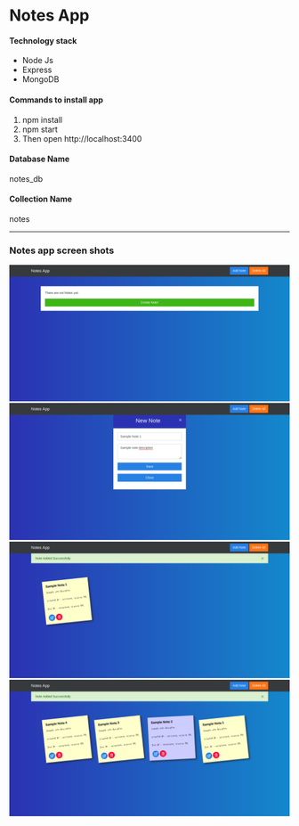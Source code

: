 <h1>Notes App</h1>
<h4>Technology stack</h4>
<ul>
<li>Node Js</li>
<li>Express</li>
<li>MongoDB</li>
</ul>

<h4>Commands to install app</h4>
<ol>
<li>npm install</li>
<li>npm start</li>
<li>Then open <a>http://localhost:3400</a></li>
</ol>

<h4>Database Name</h4><p>  notes_db</p>

<h4>Collection Name</h4><p>  notes</p>
<hr>
<h3>Notes app screen shots</h3>

<img src="https://github.com/Rushi-kesh/Notes-App-Node-Mongo/blob/master/Screenshots/1.png"/>
<img src="https://github.com/Rushi-kesh/Notes-App-Node-Mongo/blob/master/Screenshots/2.png"/>
<img src="https://github.com/Rushi-kesh/Notes-App-Node-Mongo/blob/master/Screenshots/3.png"/>
<img src="https://github.com/Rushi-kesh/Notes-App-Node-Mongo/blob/master/Screenshots/4.png"/>
